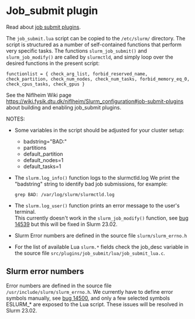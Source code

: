 Job_submit plugin
=================

Read about [job submit plugins]( https://slurm.schedmd.com/job_submit_plugins.html).

The ```job_submit.lua``` script can be copied to the ```/etc/slurm/``` directory.
The script is structured as a number of self-contained functions that perform very specific tasks.
The functions ```slurm_job_submit()``` and ```slurm_job_modify()``` are called by ```slurmctld```,
and simply loop over the desired functions in the present script:
```
functionlist = { check_arg_list, forbid_reserved_name, check_partition, check_num_nodes, check_num_tasks, forbid_memory_eq_0, check_cpus_tasks, check_gpus }
```

See the Niflheim Wiki page https://wiki.fysik.dtu.dk/niflheim/Slurm_configuration#job-submit-plugins 
about building and enabling job_submit plugins.

NOTES:

* Some variables in the script should be adjusted for your cluster setup:

  - badstring="BAD:"
  - partitions
  - default_partition
  - default_nodes=1
  - default_tasks=1

* The ```slurm.log_info()``` function logs to the slurmctld.log
  We print the "badstring" string to identify bad job submissions, for example:
  ```
  grep BAD: /var/log/slurm/slurmctld.log
  ```
* The ```slurm.log_user()``` function prints an error message to the user's terminal.    
  This currently doesn't work in the ```slurm_job_modify()``` function, 
  see [bug 14539](https://bugs.schedmd.com/show_bug.cgi?id=14539) but this will be fixed in Slurm 23.02.
* Slurm Error numbers are defined in the source file ```slurm/slurm_errno.h```
* For the list of available Lua ```slurm.*``` fields check the job_desc variable in the source file
  ```src/plugins/job_submit/lua/job_submit_lua.c```.

Slurm error numbers
---------------------

Error numbers are defined in the source file ```/usr/include/slurm/slurm_errno.h```.
We currently have to define error symbols manually, see [bug 14500](https://bugs.schedmd.com/show_bug.cgi?id=14500),
and only a few selected symbols ESLURM_* are exposed to the Lua script.
These issues will be resolved in Slurm 23.02.
